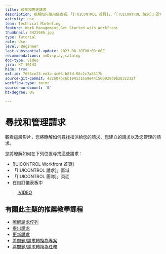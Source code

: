 ```yaml
---
title: 尋找和管理請求
description: 瞭解如何使用儀表板、「[!UICONTROL 首頁]」、「[!UICONTROL 請求]」區域以及「[!UICONTROL 團隊]」頁面，透過請求佇列來尋找收到的請求。
activity: use
team: Technical Marketing
feature: Work Management,Get Started with Workfront
thumbnail: 3422686.jpg
type: Tutorial
role: User
level: Beginner
last-substantial-update: 2023-08-10T00:00:00Z
recommendations: noDisplay,catalog
doc-type: video
jira: KT-10143
hide: true
exl-id: 7655ce23-ee3a-4c66-b8fd-98c2c7a8517b
source-git-commit: 422b07bc6b1941316a9e441560929d9b2832232f
workflow-type: tm+mt
source-wordcount: '0'
ht-degree: 0%

---
```


# 尋找和管理請求

觀看這段影片，您將瞭解如何尋找指派給您的請求、您建立的請求以及您管理的請求。

您將瞭解如何在下列位置尋找這些請求：

* [!UICONTROL Workfront 首頁]
* 「[!UICONTROL 請求]」區域
* 「[!UICONTROL 團隊]」頁面
* 在自訂儀表板中


>[!VIDEO](https://video.tv.adobe.com/v/3441665/?quality=12&learn=on&enablevpops&captions=chi_hant)


## 有關此主題的推薦教學課程

* [瞭解請求佇列](/help/manage-work/request-queues/understand-request-queues.md)
* [提出請求](/help/manage-work/issues-requests/make-a-request.md)
* [更新請求](/help/manage-work/issues-requests/update-a-request.md)
* [將問題/請求轉換為專案](/help/manage-work/issues-requests/create-a-project-from-a-request.md)
* [將問題/請求轉換為任務](/help/manage-work/issues-requests/convert-issues-to-other-work-items.md)
